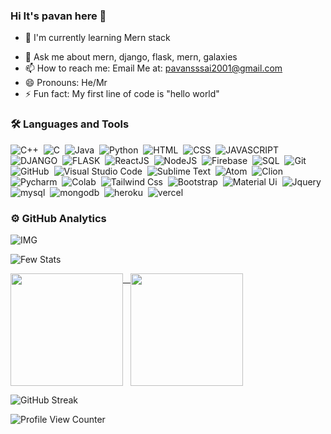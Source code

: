### Hi It's pavan here 👋

<!--
**pavan2108/pavan2108** is a ✨ _special_ ✨ repository because its `README.md` (this file) appears on your GitHub profile.

Here are some ideas to get you started:
-->
<!-- - 🔭 I’m currently working on ... -->
- 🌱 I'm currently learning Mern stack
<!-- - 👯 I’m looking to collaborate on ... -->
<!-- - 🤔 I’m looking for help with ... -->
- 💬 Ask me about mern, django, flask, mern, galaxies
- 📫 How to reach me: Email Me at: pavansssai2001@gmail.com
- 😄 Pronouns: He/Mr
- ⚡ Fun fact: My first line of code is "hello world"

### 🛠 Languages and Tools
![C++](https://img.shields.io/badge/-C++-05122A?style=flat&logo=C%2B%2B&logoColor=00599C)&nbsp;
![C](https://img.shields.io/badge/-C-05122A?style=flat&logo=C&logoColor=A8B9CC)&nbsp;
![Java](https://img.shields.io/badge/-Java-05122A?style=flat&logo=java)&nbsp;
![Python](https://img.shields.io/badge/-Python-05122A?style=flat&logo=python)&nbsp;
![HTML](https://img.shields.io/badge/-HTML-05122A?style=flat&logo=HTML5)&nbsp;
![CSS](https://img.shields.io/badge/-CSS-05122A?style=flat&logo=CSS3&logoColor=1572B6)&nbsp;
![JAVASCRIPT](https://img.shields.io/badge/JavaScript-05122A?style=flat&logo=javascript&logoColor=yellow)&nbsp;
![DJANGO](https://img.shields.io/badge/Django-05122A?style=flat&logo=django&logoColor=white)&nbsp;
![FLASK](https://img.shields.io/badge/Flask-05122A?style=flat&logo=flask&logoColor=white)&nbsp;
![ReactJS](https://img.shields.io/badge/-ReactJS-05122A?style=flat&logo=react&logoColor=42A5F5)&nbsp;
![NodeJS](https://img.shields.io/badge/-NodeJS-05122A?style=flat&logo=nodedotjs&logoColor=42A5F5)&nbsp;
![Firebase](https://img.shields.io/badge/-Firebase-05122A?style=flat&logo=firebase&logoColor=42A5F5)&nbsp;
![SQL](https://img.shields.io/badge/-MySQL-05122A?style=flat&logo=mysql&logoColor=42A5F5)&nbsp;
![Git](https://img.shields.io/badge/-Git-05122A?style=flat&logo=git)&nbsp;
![GitHub](https://img.shields.io/badge/-GitHub-05122A?style=flat&logo=github)&nbsp;
![Visual Studio Code](https://img.shields.io/badge/-Visual%20Studio%20Code-05122A?style=flat&logo=visual-studio-code&logoColor=007ACC)&nbsp;
![Sublime Text](https://img.shields.io/badge/-Sublime_Text-05122A?style=flat&logo=sublime-text&logoColor=FF9800)&nbsp;
![Atom](https://img.shields.io/badge/Atom-05122A?style=flat&logo=Atom&logoColor=white)&nbsp;
![Clion](https://img.shields.io/badge/CLion-05122A?style=flat&logo=clion&logoColor=skyblue)&nbsp;
![Pycharm](https://img.shields.io/badge/PyCharm-05122A.svg?&style=flat&logo=PyCharm&logoColor=palegreen)&nbsp;
![Colab](https://img.shields.io/badge/Colab-05122A?style=flat&logo=googlecolab&color=525252)&nbsp;
![Tailwind Css](https://img.shields.io/badge/Tailwind_CSS-05122A?style=flat&logo=tailwind-css&logoColor=white)&nbsp;
![Bootstrap](https://img.shields.io/badge/Bootstrap-05122A?style=flat&logo=bootstrap&logoColor=white)&nbsp;
![Material Ui](https://img.shields.io/badge/Material--UI-05122A?style=flat&logo=material-ui&logoColor=white)&nbsp;
![Jquery](https://img.shields.io/badge/jQuery-05122A?style=flat&logo=jquery&logoColor=white)&nbsp;
![mysql](https://img.shields.io/badge/MySQL-05122A?style=for-the-badge&logo=mysql&logoColor=white)&nbsp;
![mongodb](https://img.shields.io/badge/MongoDB-05122A?style=flat&logo=mongodb&logoColor=green)&nbsp;
![heroku](https://img.shields.io/badge/Heroku-05122A?style=flat&logo=heroku&logoColor=white)&nbsp;
![vercel](https://img.shields.io/badge/Vercel-05122A?style=flat&logo=vercel&logoColor=white)&nbsp;



### ⚙️ GitHub Analytics

![IMG](https://activity-graph.herokuapp.com/graph?username=pavan2108&theme=react-dark)

![Few Stats](https://github-profile-trophy.vercel.app/?username=pavan2108&theme=onedark)

<p>
<a href="https://github.com/pavan2108">
  <img height="180em" align=top src="https://github-readme-stats-eight-theta.vercel.app/api?username=pavan2108&show_icons=true&theme=algolia&include_all_commits=true&count_private=true"/> &nbsp
  <img height="180em" align=top src="https://github-readme-stats-eight-theta.vercel.app/api/top-langs/?username=pavan2108&layout=compact&langs_count=8&theme=algolia"/>
</a>
</p>


![GitHub Streak](https://streak-stats.demolab.com?user=pavan2108&theme=algolia)




![Profile View Counter](https://komarev.com/ghpvc/?username=pavan2108&style=plastic&label=PROFILE+VIEWS)

